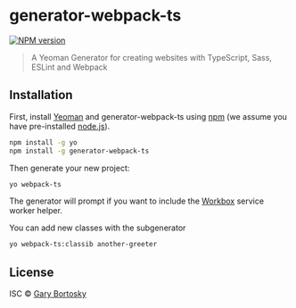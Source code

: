 # generator-webpack-ts
[![NPM version][npm-image]][npm-url] 
> A Yeoman Generator for creating websites with TypeScript, Sass, ESLint and Webpack

## Installation

First, install [Yeoman](http://yeoman.io) and generator-webpack-ts using [npm](https://www.npmjs.com/) (we assume you have pre-installed [node.js](https://nodejs.org/)).

```bash
npm install -g yo
npm install -g generator-webpack-ts
```

Then generate your new project:

```bash
yo webpack-ts
```

The generator will prompt if you want to include the [Workbox](https://developers.google.com/web/tools/workbox/) service worker helper.

You can add new classes with the subgenerator

```bash
yo webpack-ts:classib another-greeter
```

## License

ISC © [Gary Bortosky](https://github.com/GaryB432)


[npm-image]: https://badge.fury.io/js/generator-webpack-ts.svg
[npm-url]: https://npmjs.org/package/generator-webpack-ts
